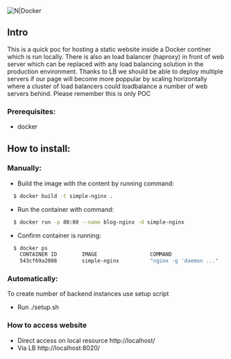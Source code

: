 ![N|Docker](https://dt-cdn.net/assets/images/content/resources/docker-c-0e3b80d791.png)

## Intro
This is a quick poc for hosting a static website inside a Docker continer which is run locally.
There is also an load balancer (haproxy) in front of web server which can be replaced with any
load balancing solution in the production environment. Thanks to LB we should be able to deploy
multiple servers if our page will become more poppular by scaling horizontally where a cluster
of load balancers could loadbalance a number of web servers behind. Please remember this is only
POC

### Prerequisites:
- docker

## How to install:

### Manually:
- Build the image with the content by running command:
```sh
  $ docker build -t simple-nginx .
```
- Run the container with command:
```sh
  $ docker run -p 80:80 --name blog-nginx -d simple-nginx
```
- Confirm container is running:
```sh
  $ docker ps
	CONTAINER ID        IMAGE                 COMMAND                  CREATED             STATUS              PORTS                                                       NAMES
	543cf69a2008        simple-nginx          "nginx -g 'daemon ..."   5 seconds ago       Up 2 seconds        0.0.0.0:80->80/tcp                                          blog-nginx
```


### Automatically:

To create number of backend instances use setup script
- Run ./setup.sh

### How to access website
  - Direct access  on local resource http://localhost/
  - Via LB http://localhost:8020/

